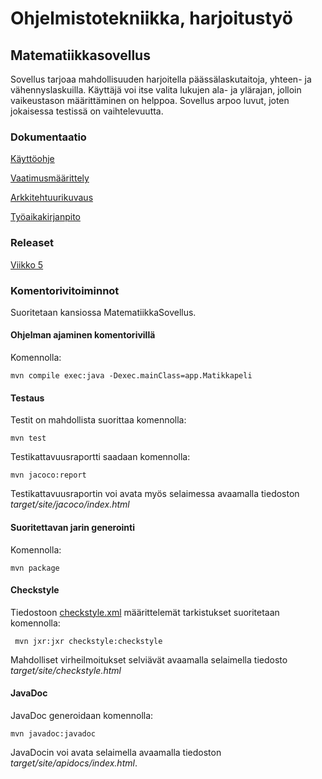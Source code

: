 
# Ohjelmistotekniikka, harjoitustyö

## Matematiikkasovellus

Sovellus tarjoaa mahdollisuuden harjoitella päässälaskutaitoja, yhteen- ja vähennyslaskuilla.
Käyttäjä voi itse valita lukujen ala- ja ylärajan, jolloin vaikeustason määrittäminen on helppoa.
Sovellus arpoo luvut, joten jokaisessa testissä on vaihtelevuutta.

### Dokumentaatio

[Käyttöohje](dokumentaatio/kayttoohje.md)

[Vaatimusmäärittely](dokumentaatio/vaatimusmäärittely.md)

[Arkkitehtuurikuvaus](dokumentaatio/arkkitehtuuri.md)

[Työaikakirjanpito](dokumentaatio/tuntikirjanpito.md)

### Releaset

[Viikko 5](https://github.com/heiniauvinen/ot-harjoitustyo/releases/tag/Viikko5)

### Komentorivitoiminnot

Suoritetaan kansiossa MatematiikkaSovellus.

#### Ohjelman ajaminen komentorivillä

Komennolla:

```
mvn compile exec:java -Dexec.mainClass=app.Matikkapeli
```


#### Testaus

Testit on mahdollista suorittaa komennolla:

```
mvn test
```
Testikattavuusraportti saadaan komennolla:

```
mvn jacoco:report
```

Testikattavuusraportin voi avata myös selaimessa avaamalla tiedoston _target/site/jacoco/index.html_

#### Suoritettavan jarin generointi

Komennolla:

```
mvn package
```

#### Checkstyle

Tiedostoon [checkstyle.xml](MatematiikkaSovellus/checkstyle.xml) määrittelemät tarkistukset suoritetaan komennolla:

```
 mvn jxr:jxr checkstyle:checkstyle
```

Mahdolliset virheilmoitukset selviävät avaamalla selaimella tiedosto _target/site/checkstyle.html_

#### JavaDoc

JavaDoc generoidaan komennolla:

```
mvn javadoc:javadoc
```

JavaDocin voi avata selaimella avaamalla tiedoston _target/site/apidocs/index.html_.









  


